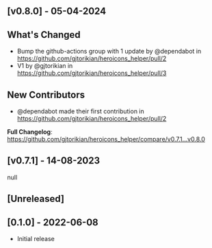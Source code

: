 ## [v0.8.0] - 05-04-2024
## What's Changed
* Bump the github-actions group with 1 update by @dependabot in https://github.com/gjtorikian/heroicons_helper/pull/2
* V1 by @gjtorikian in https://github.com/gjtorikian/heroicons_helper/pull/3

## New Contributors
* @dependabot made their first contribution in https://github.com/gjtorikian/heroicons_helper/pull/2

**Full Changelog**: https://github.com/gjtorikian/heroicons_helper/compare/v0.7.1...v0.8.0
## [v0.7.1] - 14-08-2023
null
## [Unreleased]

## [0.1.0] - 2022-06-08

- Initial release
